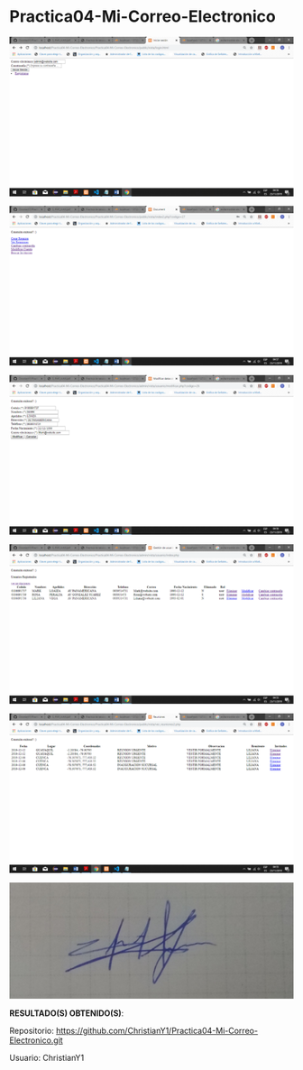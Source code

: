 Practica04-Mi-Correo-Electronico
================================

![](media/db54842d5a018fd3368d29d3dcc1f768.png)

![](media/578e71169742ad496902be8e77a6c5cf.png)

![](media/c30de77261c69ce51f3f92e6974f846c.png)

![](media/a2e81e89f65797aa6f31bd6cc4e20a0b.png)

![](media/cae36e79f67ca038597793a01fdb620d.png)

![](media/5cb980d395476499c89eb79e35143db9.jpg)

**RESULTADO(S) OBTENIDO(S)**:

Repositorio:
<https://github.com/ChristianY1/Practica04-Mi-Correo-Electronico.git>

Usuario: ChristianY1
